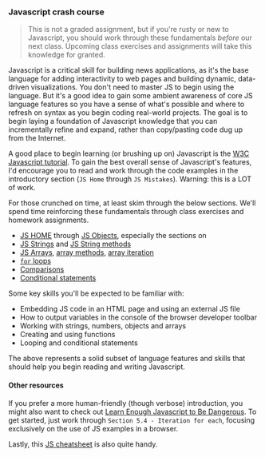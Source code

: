 ### Javascript crash course

> This is not a graded assignment, but if you're rusty or new to Javascript, you should work through these fundamentals *before* our next class. Upcoming class exercises and assignments will take this knowledge for granted.

Javascript is a critical skill for building news applications, as it's the base language for adding interactivity to web pages and building dynamic, data-driven visualizations. You don't need to master JS to begin using the language. But it's a good idea to gain some ambient awareness of core JS language features so you have a sense of what's possible and where to refresh on syntax as you begin coding real-world projects. The goal is to begin laying a foundation of Javascript knowledge that you can incrementally refine and expand, rather than copy/pasting code dug up from the Internet.

A good place to begin learning (or brushing up on) Javascript is the [W3C Javascript tutorial][]. To gain the best overall sense of Javascript's features, I'd encourage you to read and work through the code examples in the introductory section (`JS Home` through `JS Mistakes`). Warning: this is a LOT of work.

For those crunched on time, at least skim through the below sections. We'll spend time reinforcing these fundamentals through class exercises and homework assignments.

* [JS HOME][] through [JS Objects][], especially the sections on 
* [JS Strings][] and [JS String methods][]
* [JS Arrays][], [array methods][], [array iteration][]
* [`for` loops][]
* [Comparisons][]
* [Conditional statements][]

Some key skills you'll be expected to be familiar with:

* Embedding JS code in an HTML page and using an external JS file
* How to output variables in the console of the browser developer toolbar
* Working with strings, numbers, objects and arrays
* Creating and using functions
* Looping and conditional statements

The above represents a solid subset of language features and skills that should help you begin reading and writing Javascript.

#### Other resources

If you prefer a more human-friendly (though verbose) introduction, you might also want to check out [Learn Enough Javascript to Be Dangerous][]. To get started, just work through `Section 5.4 - Iteration for each`, focusing exclusively on the use of JS examples in a browser.

Lastly, this [JS cheatsheet][] is also quite handy.

[W3C Javascript tutorial]: https://www.w3schools.com/js/default.asp
[JS HOME]: https://www.w3schools.com/js/default.asp
[JS Objects]: https://www.w3schools.com/js/js_objects.asp
[JS Arrays]: https://www.w3schools.com/js/js_arrays.asp
[array methods]: https://www.w3schools.com/js/js_array_methods.asp
[array iteration]: https://www.w3schools.com/js/js_array_iteration.asp
[JS Strings]: https://www.w3schools.com/js/js_strings.asp
[JS String methods]: https://www.w3schools.com/js/js_string_methods.asp
[Comparisons]: https://www.w3schools.com/js/js_comparisons.asp
[Conditional statements]: https://www.w3schools.com/js/js_if_else.asp
[`for` loops]: https://www.w3schools.com/js/js_loop_for.asp
[JS cheatsheet]: https://htmlcheatsheet.com/js/
[Learn Enough Javascript to Be Dangerous]: https://www.learnenough.com/javascript-tutorial/hello_world